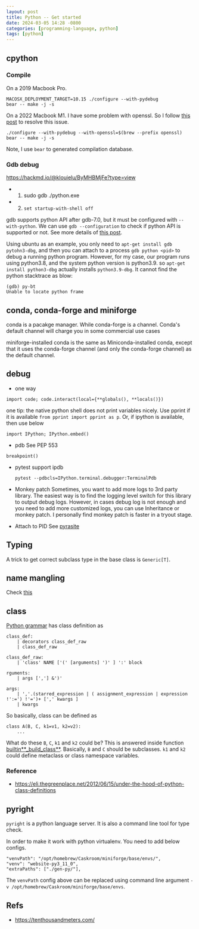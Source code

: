 ```yaml
---
layout: post
title: Python -- Get started
date: 2024-03-05 14:28 -0800
categories: [programming-language, python]
tags: [python]
---
```


## cpython

### Compile

On a 2019 Macbook Pro.

```
MACOSX_DEPLOYMENT_TARGET=10.15 ./configure --with-pydebug
bear -- make -j -s
```

On a 2022 Macbook M1. I have some problem with openssl. So I follow
[this post](https://bugs.python.org/issue40840) to resolve this issue.

```
./configure --with-pydebug --with-openssl=$(brew --prefix openssl)
bear -- make -j -s
```

Note, I use `bear` to generated compilation database.

### Gdb debug

https://hackmd.io/@klouielu/ByMHBMjFe?type=view

- 1. sudo gdb ./python.exe
- 2. `set startup-with-shell off`

gdb supports python API after gdb-7.0, but it must be configured with
`--with-python`. We can use `gdb --configuration` to check if python API is
supported or not. See more details of
[this post](https://sourceware.org/pipermail/gdb/2015-April/045235.html).

Using ubuntu as an example, you only need to `apt-get install gdb pytohn3-dbg`,
and then you can attach to a process `gdb python <pid>` to debug a running
python program. However, for my case, our program runs using python3.8, and the
system python version is python3.9. so `apt-get install python3-dbg` actually
installs `python3.9-dbg`. It cannot find the python stacktrace as blow:

```
(gdb) py-bt
Unable to locate python frame
```

## conda, conda-forge and miniforge

conda is a pacakge manager. While conda-forge is a channel. Conda's default
channel will charge you in some commercial use cases

miniforge-installed conda is the same as Miniconda-installed conda, except that
it uses the conda-forge channel (and only the conda-forge channel) as the
default channel.

## debug

- one way

```
import code; code.interact(local={**globals(), **locals()})
```

one tip: the native python shell does not print variables nicely. Use pprint if
it is available `from pprint import pprint as p`. Or, if ipython is available,
then use below

```
import IPython; IPython.embed()
```

- pdb See PEP 553

```
breakpoint()
```

- pytest support ipdb

  ```
  pytest --pdbcls=IPython.terminal.debugger:TerminalPdb
  ```

- Monkey patch Sometimes, you want to add more logs to 3rd party library. The
  easiest way is to find the logging level switch for this library to output
  debug logs. However, in cases debug log is not enough and you need to add
  more customized logs, you can use Inheritance or monkey patch. I personally
  find monkey patch is faster in a tryout stage.

- Attach to PID See
  [pyrasite](https://pyrasite.readthedocs.io/en/latest/Shell.html)

## Typing

A trick to get correct subclass type in the base class is `Generic[T]`.

## name mangling

Check
[this](https://stackoverflow.com/questions/62599884/werkzeugs-localproxy-local-where-is-it-initialized)

## class

[Python grammar](https://docs.python.org/3/reference/grammar.html) has class
definition as

```
class_def:
    | decorators class_def_raw
    | class_def_raw

class_def_raw:
    | 'class' NAME ['(' [arguments] ')' ] ':' block

rguments:
    | args [','] &')'

args:
    | ','.(starred_expression | ( assignment_expression | expression !':=') !'=')+ [',' kwargs ]
    | kwargs
```

So basically, class can be defined as

```
class A(B, C, k1=v1, k2=v2):
    ...
```

What do these `B`, `C`, `k1` and `k2` could be? This is answered inside
function
[builtin**\_build_class**](https://github.com/python/cpython/blob/f3909b8bc83675b7ab093dbc558e677558d8e718/Python/bltinmodule.c#L91).
Basically, `B` and `C` should be subclasses. `k1` and `k2` could define
metaclass or class namespace variables.

### Reference

- https://eli.thegreenplace.net/2012/06/15/under-the-hood-of-python-class-definitions

## pyright

`pyright` is a python language server. It is also a command line tool for type
check.

In order to make it work with python virtualenv. You need to add below configs.

```
"venvPath": "/opt/homebrew/Caskroom/miniforge/base/envs/",
"venv": "website-py3_11_0",
"extraPaths": ["./gen-py/"],
```

The `venvPath` config above can be replaced using command line argument
`-v /opt/homebrew/Caskroom/miniforge/base/envs`.

## Refs

- https://tenthousandmeters.com/
